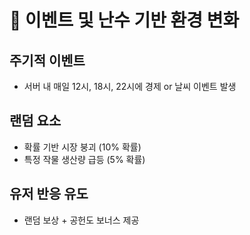 # 🎲 이벤트 및 난수 기반 환경 변화

## 주기적 이벤트
- 서버 내 매일 12시, 18시, 22시에 경제 or 날씨 이벤트 발생

## 랜덤 요소
- 확률 기반 시장 붕괴 (10% 확률)
- 특정 작물 생산량 급등 (5% 확률)

## 유저 반응 유도
- 랜덤 보상 + 공헌도 보너스 제공